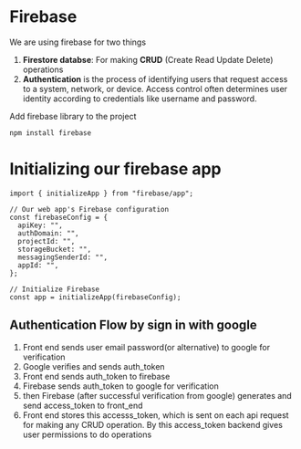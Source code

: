 # Firebase

We are using firebase for two things

1. **Firestore databse**: For making **CRUD** (Create Read Update Delete) operations
2. **Authentication** is the process of identifying users that request access to a system, network, or device. Access control often determines user identity according to credentials like username and password.

Add firebase library to the project

```
npm install firebase
```

# Initializing our firebase app

```
import { initializeApp } from "firebase/app";

// Our web app's Firebase configuration
const firebaseConfig = {
  apiKey: "",
  authDomain: "",
  projectId: "",
  storageBucket: "",
  messagingSenderId: "",
  appId: "",
};

// Initialize Firebase
const app = initializeApp(firebaseConfig);
```

## Authentication Flow by sign in with google

1. Front end sends user email password(or alternative) to google for verification
2. Google verifies and sends auth_token
3. Front end sends auth_token to firebase
4. Firebase sends auth_token to google for verification
5. then Firebase (after successful verification from google) generates and send access_token to front_end
6. Front end stores this accesss_token, which is sent on each api request for making any CRUD operation. By this access_token backend gives user permissions to do operations
